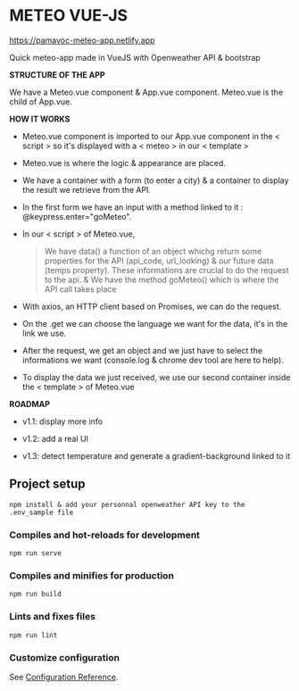 # METEO VUE-JS 

https://pamavoc-meteo-app.netlify.app

Quick meteo-app made in VueJS with Openweather API & bootstrap

<b>STRUCTURE OF THE APP</b>

We have a Meteo.vue component & App.vue component.
Meteo.vue is the child of App.vue.


<b>HOW IT WORKS</b>

- Meteo.vue component is imported to our App.vue component in the < script > so it's displayed with a < meteo > in our < template >
- Meteo.vue is where the logic & appearance are placed.
- We have a container with a form (to enter a city) & a container to display the result we retrieve from the API.
- In the first form we have an input with a method linked to it : @keypress.enter="goMeteo". 

- In our < script > of Meteo.vue, 
    > We have data() a function of an object whichg return some properties for the API (api_code, url_looking) & our future data (temps property). These informations are crucial to do the request to the api.
    > &  We have the method goMeteo() which is where the API call takes place
 
- With axios, an HTTP client based on Promises, we can do the request.
- On the .get we can choose the language we want for the data, it's in the link we use.
- After the request, we get an object and we just have to select the informations we want (console.log & chrome dev tool are here to help).
- To display the data we just received, we use our second container inside the < template > of Meteo.vue


<b>ROADMAP</b>

- v1.1: display more info

- v1.2: add a real UI

- v1.3: detect temperature and generate a gradient-background linked to it



## Project setup
```
npm install & add your personnal openweather API key to the .env_sample file
```

### Compiles and hot-reloads for development
```
npm run serve
```

### Compiles and minifies for production
```
npm run build
```

### Lints and fixes files
```
npm run lint
```

### Customize configuration
See [Configuration Reference](https://cli.vuejs.org/config/).
